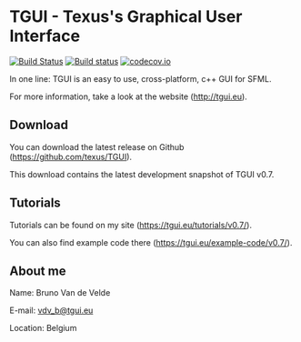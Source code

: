 TGUI - Texus's Graphical User Interface
=======================================

[![Build Status](https://travis-ci.org/texus/TGUI.svg?branch=v0.7-dev)](https://travis-ci.org/texus/TGUI)
[![Build status](https://ci.appveyor.com/api/projects/status/16e3yl71hq8x0c46/branch/v0.7-dev?svg=true)](https://ci.appveyor.com/project/texus/tgui/branch/v0.7-dev)
[![codecov.io](https://codecov.io/github/texus/TGUI/coverage.svg?branch=v0.7-dev)](https://codecov.io/github/texus/TGUI?branch=v0.7-dev)

In one line: TGUI is an easy to use, cross-platform, c++ GUI for SFML.

For more information, take a look at the website (http://tgui.eu).



Download
--------

You can download the latest release on Github (https://github.com/texus/TGUI).

This download contains the latest development snapshot of TGUI v0.7.



Tutorials
---------

Tutorials can be found on my site (https://tgui.eu/tutorials/v0.7/).

You can also find example code there (https://tgui.eu/example-code/v0.7/).



About me
--------

Name:     Bruno Van de Velde

E-mail:   vdv_b@tgui.eu

Location: Belgium

